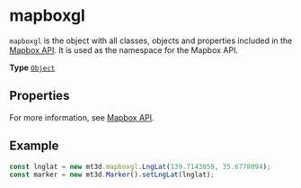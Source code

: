 # mapboxgl

`mapboxgl` is the object with all classes, objects and properties included in the [Mapbox API](https://docs.mapbox.com/mapbox-gl-js/api/). It is used as the namespace for the Mapbox API.

**Type** [`Object`](https://developer.mozilla.org/docs/Web/JavaScript/Reference/Global_Objects/Object)

## Properties

For more information, see [Mapbox API](https://docs.mapbox.com/mapbox-gl-js/api/).

## Example

```js
const lnglat = new mt3d.mapboxgl.LngLat(139.7143859, 35.6778094);
const marker = new mt3d.Marker().setLngLat(lnglat);
```

